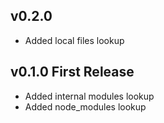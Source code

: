 ## v0.2.0
* Added local files lookup

## v0.1.0 First Release
* Added internal modules lookup
* Added node_modules lookup
